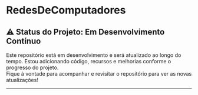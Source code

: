 # RedesDeComputadores

## ⚠️ Status do Projeto: Em Desenvolvimento Contínuo

Este repositório está em desenvolvimento e será atualizado ao longo do tempo. Estou adicionando código, recursos e melhorias conforme o progresso do projeto.  
Fique à vontade para acompanhar e revisitar o repositório para ver as novas atualizações!

---
